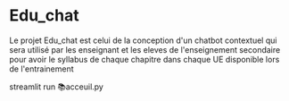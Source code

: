 # Edu_chat
Le projet Edu_chat est celui de la conception d'un chatbot contextuel qui sera utilisé par les enseignant et les eleves de l'enseignement secondaire pour avoir le syllabus de chaque chapitre dans chaque UE disponible lors de l'entrainement


streamlit run 📚acceuil.py

